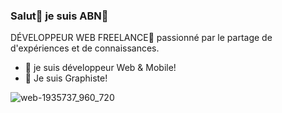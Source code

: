 


### Salut🤝 je suis ABN👑
DÉVELOPPEUR WEB FREELANCE🌠 passionné par le partage de d'expériences et de connaissances.
- 🔭 je suis développeur Web & Mobile!
- 🌱 Je suis Graphiste!



![web-1935737_960_720](https://user-images.githubusercontent.com/83080394/122977592-1f0d2b80-d385-11eb-8909-2104c3bd84e8.png)
